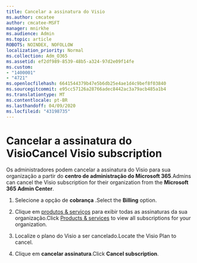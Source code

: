 ```yaml
---
title: Cancelar a assinatura do Visio
ms.author: cmcatee
author: cmcatee-MSFT
manager: mnirkhe
ms.audience: Admin
ms.topic: article
ROBOTS: NOINDEX, NOFOLLOW
localization_priority: Normal
ms.collection: Adm_O365
ms.assetid: ef2df989-8539-48b5-a324-97d2e09f14fe
ms.custom:
- "1400001"
- "4721"
ms.openlocfilehash: 6641544379b47e5b6db25e4ae1d4c9bef8f03840
ms.sourcegitcommit: e95cc57126a28766adec8442ac3a79acb485a1b4
ms.translationtype: MT
ms.contentlocale: pt-BR
ms.lasthandoff: 04/09/2020
ms.locfileid: "43198735"
---
```

# <a name="cancel-visio-subscription"></a><span data-ttu-id="dd4ae-102">Cancelar a assinatura do Visio</span><span class="sxs-lookup"><span data-stu-id="dd4ae-102">Cancel Visio subscription</span></span>

<span data-ttu-id="dd4ae-103">Os administradores podem cancelar a assinatura do Visio para sua organização a partir do **centro de administração do Microsoft 365**.</span><span class="sxs-lookup"><span data-stu-id="dd4ae-103">Admins can cancel the Visio subscription for their organization from the **Microsoft 365 Admin Center**.</span></span> 

1. <span data-ttu-id="dd4ae-104">Selecione a opção de **cobrança** .</span><span class="sxs-lookup"><span data-stu-id="dd4ae-104">Select the **Billing** option.</span></span>

2. <span data-ttu-id="dd4ae-105">Clique em [produtos & serviços](https://admin.microsoft.com/AdminPortal/Home?adminportal=1&msCV=%2BbOQtMNsz0ei8f5z.0.36#/subscriptions) para exibir todas as assinaturas da sua organização.</span><span class="sxs-lookup"><span data-stu-id="dd4ae-105">Click [Products & services](https://admin.microsoft.com/AdminPortal/Home?adminportal=1&msCV=%2BbOQtMNsz0ei8f5z.0.36#/subscriptions) to view all subscriptions for your organization.</span></span>

3. <span data-ttu-id="dd4ae-106">Localize o plano do Visio a ser cancelado.</span><span class="sxs-lookup"><span data-stu-id="dd4ae-106">Locate the Visio Plan to cancel.</span></span>

4. <span data-ttu-id="dd4ae-107">Clique em **cancelar assinatura**.</span><span class="sxs-lookup"><span data-stu-id="dd4ae-107">Click **Cancel subscription**.</span></span>
